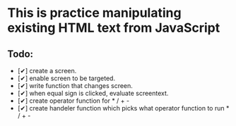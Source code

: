 # This is practice manipulating existing HTML text from JavaScript
## Todo:
* [✔] create a screen.
* [✔] enable screen to be targeted.
* [✔] write function that changes screen.
* [✔] when equal sign is clicked, evaluate screentext.
* [✔] create operator function for * / + -
* [✔] create handeler function which picks what operator function to run * / + -
